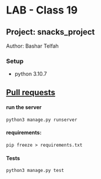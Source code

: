 # LAB - Class 19

## Project: snacks_project

Author: Bashar Telfah

### Setup
-  python 3.10.7

## [Pull requests](https://github.com/Bashra99/django-snacks/pulls?q=is%3Apr+is%3Aclosed)


#### run the server
```
python3 manage.py runserver
```

#### requirements:
```
pip freeze > requirements.txt
```

#### Tests
```
python3 manage.py test
```